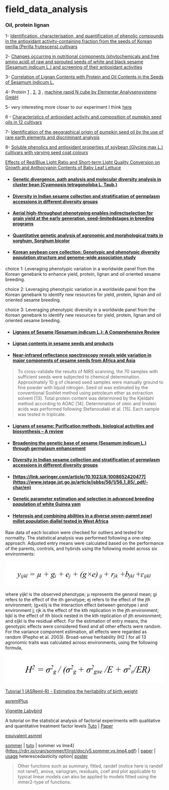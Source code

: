 # field_data_analysis


### Oil, protein lignan

1- [Identification, characterisation, and quantification of phenolic compounds in the antioxidant activity-containing fraction from the seeds of Korean perilla (Perilla frutescens) cultivars](https://www.sciencedirect.com/science/article/pii/S0308814612013416#!)

2- [Changes occurring in nutritional components (phytochemicals and free amino acid) of raw and sprouted seeds of white and black sesame (Sesamum indicum L.) and screening of their antioxidant activities](https://link.springer.com/content/pdf/10.1007/s10068-017-0010-9.pdf)


3- [Correlation of Lignan Contents with Protein and Oil Contents in the Seeds of Sesamum indicum L.](https://www.koreascience.or.kr/article/JAKO200818259611605.pdf)



4- Protein [1](https://link.springer.com/content/pdf/10.1007/s10811-016-0984-3.pdf) , [2](https://www.mdpi.com/2076-2615/9/5/222/htm), [3](https://pubs.rsc.org/ko/content/articlelanding/2019/fo/c9fo01160a/unauth#!divAbstract) , [machine rapid N cube by Elementar Analysensysteme GmbH](https://www.selectscience.net/products/rapid-n-cube/?prodID=106756)

5- very interesting more closer to our experiment I think [here](https://www.sciencedirect.com/science/article/pii/S1756464613000716?casa_token=kqrFLstffZ4AAAAA:fH6EtiAj9d8j8De-DyIld5QIt1bah4opvtSwtgwU-8zjoqHAFkq6Xgo6tuyHrVrtFmpWC_Tbig)



6 - [Characteristics of antioxidant activity and composition of pumpkin seed oils in 12 cultivars](https://www.sciencedirect.com/science/article/pii/S0308814613001684?casa_token=Lj5-ibOY2eoAAAAA:DXhM6Fl7czJwojIPXW0rhBB0ac_SlRvlQupdmGm8Ic-SfCZuhsicHdtDDOAk7yO3lDO_mWAaEg#b0005)

7- [Identification of the geographical origin of pumpkin seed oil by the use of rare earth elements and discriminant analysis](https://www.sciencedirect.com/science/article/pii/S0308814610007119?casa_token=a1eJaphMENYAAAAA:d76653r-XUzlnnHOVn-dskFXfxClNW3mLKDuGDBEquDVtlK3EZ6j6Nd7p4SG6ujLyLKIOZd7vQ)

8- [Soluble phenolics and antioxidant properties of soybean (Glycine max L.) cultivars with varying seed coat colours](https://www.sciencedirect.com/science/article/pii/S1756464613000716?casa_token=kqrFLstffZ4AAAAA:fH6EtiAj9d8j8De-DyIld5QIt1bah4opvtSwtgwU-8zjoqHAFkq6Xgo6tuyHrVrtFmpWC_Tbig)




[Effects of Red/Blue Light Ratio and Short-term Light Quality Conversion on Growth and Anthocyanin Contents of Baby Leaf Lettuce](https://www.koreascience.or.kr/article/JAKO201015037859939.page)

- #### [Genetic divergence, path analysis and molecular diversity analysis in cluster bean (Cyamopsis tetragonoloba L. Taub.)](https://www.sciencedirect.com/science/article/pii/S0926669016303843) 


- #### [Diversity in Indian sesame collection and stratification of germplasm accessions in different diversity groups](https://link.springer.com/article/10.1023/A:1008652420477)




- #### [Aerial high-throughput phenotyping enables indirectselection for grain yield at the early generation, seed-limitedstages in breeding programs](https://acsess.onlinelibrary.wiley.com/doi/epdf/10.1002/csc2.20259)



- #### [Quantitative genetic analysis of agronomic and morphological traits in sorghum, Sorghum bicolor](https://www.frontiersin.org/articles/10.3389/fpls.2015.00945/full)


- #### [Korean soybean core collection: Genotypic and phenotypic diversity population structure and genome-wide association study](https://journals.plos.org/plosone/article?id=10.1371/journal.pone.0224074)



choice 1: Leveraging phenotypic variation in a worldwide panel from the Korean genebank to enhance yield, protein, lignan and oil oriented sesame breeding.

choice 2: Leveraging phenotypic variation in a worldwide panel from the Korean genebank to identify new resources for yield, protein, lignan and oil oriented sesame breeding.


choice 3: Leveraging phenotypic diversity in a worldwide panel from the Korean genebank to identify new resources for yield, protein, lignan and oil oriented sesame breeding.


- #### [Lignans of Sesame (Sesamum indicum L.): A Comprehensive Review](https://www.mdpi.com/1420-3049/26/4/883/htm)


- #### [Lignan contents in sesame seeds and products](https://onlinelibrary.wiley.com/doi/pdf/10.1002/ejlt.200700057)


- #### [Near-infrared reflectance spectroscopy reveals wide variation in major components of sesame seeds from Africa and Asia](https://www.sciencedirect.com/science/article/pii/S2214514117301149#!)


> To cross-validate the results of NIRS scanning, the 70 samples with sufficient seeds were subjected to chemical determination. Approximately 10 g of cleaned seed samples were manually ground to fine powder with liquid nitrogen. Seed oil was estimated by the conventional Soxhlet method using petroleum ether as extraction solvent [13]. Total protein content was determined by the Kjeldahl method according to AOAC [14]. Determination of oleic and linoleic acids was performed following Stefanoudaki et al. [15]. Each sample was tested in triplicate.



- #### [Lignans of sesame: Purification methods, biological activities and biosynthesis – A review](https://www.sciencedirect.com/science/article/pii/S0045206813000266)


- #### [Broadening the genetic base of sesame (Sesamum indicum L.) through germplasm enhancement](https://www.cambridge.org/core/journals/plant-genetic-resources/article/broadening-the-genetic-base-of-sesame-sesamum-indicum-l-through-germplasm-enhancement/8F5A35415966AA813B3484EA291CCC40)


- #### [Diversity in Indian sesame collection and stratification of germplasm accessions in different diversity groups](https://link.springer.com/article/10.1023/A:1008652420477)


- #### [https://link.springer.com/article/10.1023/A:1008652420477](https://www.jstage.jst.go.jp/article/jsbbs/56/1/56_1_85/_pdf/-char/en)









- #### [Genetic parameter estimation and selection in advanced breeding population of white Guinea yam](https://www.tandfonline.com/doi/pdf/10.1080/15427528.2021.1881012)






- #### [Heterosis and combining abilities in a diverse seven-parent pearl millet population diallel tested in West Africa](https://assets.researchsquare.com/files/rs-232609/v1_stamped.pdf)




Raw data of each location were checked for outliers and tested for normality. The statistical analysis was performed following a one-step approach. Adjusted entry means were calculated based on the performance of the parents, controls, and hybrids using the following model across six environments:



   ![eq1](https://github.com/Yedomon/field_data_analysis/blob/main/equation1.PNG?raw=true)






where yijkl is the observed phenotype; µ represents the general mean; gi refers to the effect of the ith genotype; ej refers to the effect of the jth environment; (g×e)ij is the interaction effect between genotype i and environment j; rjk is the effect of the kth replication in the jth environment; bjkl is the effect of lth block nested in the kth replication of jth environment; and εijkl is the residual effect. For the estimation of entry means, the genotypic effects were considered fixed and all other effects were random. For the variance component estimation, all effects were regarded as random (Piepho et al. 2003). Broad-sense heritability (H2 ) for all 13 agronomic traits was calculated
across environments, using the following formula,

![eq2](https://github.com/Yedomon/field_data_analysis/blob/main/equation2.PNG?raw=true)



[Tutorial 1 (ASReml-R) - Estimating the heritability of birth weight](https://www.wildanimalmodels.org/tiki-download_wiki_attachment.php?attId=3)



[asremlPlus](https://github.com/briencj/asremlPlus)


[Vignette Labybird](https://github.com/briencj/asremlPlus/blob/master/vignettes/Ladybird.asreml.pdf)


A tutorial on the statistical analysis of factorial experiments with qualitative and quantitative treatment factor levels [Tuto](https://cran.r-project.org/web/packages/agriTutorial/vignettes/agriTutorialVignette.pdf) | [Paper](https://onlinelibrary.wiley.com/doi/full/10.1111/jac.12267)



[equivalent asmrel](https://stats.stackexchange.com/questions/18709/lme4-or-other-open-source-r-package-code-equivalent-to-asreml-r)

[sommer](https://www.rdocumentation.org/packages/sommer/versions/4.1.2/vignettes/v5.sommer.vs.lme4.Rmd)  | [tuto](https://rdrr.io/cran/sommer/) | sommer vs lme4](https://rdrr.io/cran/sommer/f/inst/doc/v5.sommer.vs.lme4.pdf)  | [paper](https://journals.plos.org/plosone/article?id=10.1371/journal.pone.0156744) | [usage](http://finzi.psych.upenn.edu/R/library/sommer/html/mmer2.html) heterescedasticity option| [poster](https://ausbiometric2019.org/posters/Sam_Rogers_IBS_poster.pdf)


> Other functions such as summary, fitted, randef (notice here is randef not ranef), anova, variogram, residuals, coef and plot applicable to typical linear models can also be applied to models fitted using the mmer2-type of functions.
